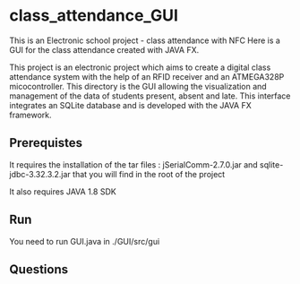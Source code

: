 # class_attendance_GUI

This is an Electronic school project - class attendance with NFC
Here is a GUI for the class attendance created with JAVA FX.

This project is an electronic project which aims to create a digital class attendance system with the help of an RFID receiver and an ATMEGA328P micocontroller.
This directory is the GUI allowing the visualization and management of the data of students present, absent and late.
This interface integrates an SQLite database and is developed with the JAVA FX framework.

## Prerequistes

It requires the installation of the tar files : jSerialComm-2.7.0.jar and sqlite-jdbc-3.32.3.2.jar that you will find in the root of the project

It also requires JAVA 1.8 SDK

## Run

You need to run GUI.java in ./GUI/src/gui

## Questions
